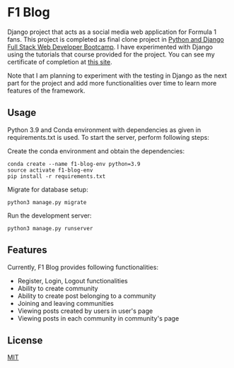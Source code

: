 # F1 Blog
Django project that acts as a social media web application for Formula 1 fans. This project is completed as final
clone project in [Python and Django Full Stack Web Developer Bootcamp](https://www.udemy.com/course/python-and-django-full-stack-web-developer-bootcamp/).
I have experimented with Django using the tutorials that course provided for the project. You can see my certificate of
completion at [this site](https://www.udemy.com/certificate/UC-78551911-caa2-438a-8993-9fb88170b74d/). 

Note that I am planning to experiment with the testing in Django as the next part for the project and add more 
functionalities over time to learn more features of the framework.

## Usage
Python 3.9 and Conda environment with dependencies as given in requirements.txt is used. To start the server, perform
following steps:

Create the conda environment and obtain the dependencies:
```
conda create --name f1-blog-env python=3.9
source activate f1-blog-env
pip install -r requirements.txt
```

Migrate for database setup:
```
python3 manage.py migrate
```

Run the development server:
```
python3 manage.py runserver
```

## Features
Currently, F1 Blog provides following functionalities:

* Register, Login, Logout functionalities
* Ability to create community
* Ability to create post belonging to a community
* Joining and leaving communities
* Viewing posts created by users in user's page
* Viewing posts in each community in community's page

## License
[MIT](https://choosealicense.com/licenses/mit/)
